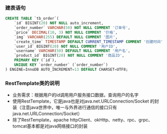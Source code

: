 ### 建表语句

```sql
CREATE TABLE `tb_order`(
	`id` BIGINT(20) NOT NULL auto_increment,
	`order_number` VARCHAR(50) NOT NULL COMMENT '订单号',
	`price` DECIMAL(10, 3) NOT NULL COMMENT '价格',
	`img` VARCHAR(255) DEFAULT NULL COMMENT '图片',
	`create_time` TIMESTAMP DEFAULT CURRENT_TIMESTAMP COMMENT '创建时间',
	`user_id` BIGINT(20) NOT NULL COMMENT '用户ID',
	`username` VARCHAR(50) DEFAULT NULL COMMENT '用户名',
	`product_id` BIGINT(20) NOT NULL COMMENT '商品ID',
	PRIMARY KEY (`id`),
	UNIQUE KEY `order_number` (`order_number`)
) ENGINE=InnoDB AUTO_INCREMENT=13 DEFAULT CHARSET=UTF8;
```

### RestTemplate类的说明

* 业务需求：根据用户的id调用用户服务接口数据，查询用户的名字
* 使用RestTemplate，它是java也是对java.net.URLConnection/Socket 的封装（注意java世界中，唯一与外界进行通信的接口只有java.net.URLConnection/Socket）
* 除了RestTemplate，apache httpClient、okHttp、netty、rpc、grpc、tomcat基本都是对java网络接口的封装

